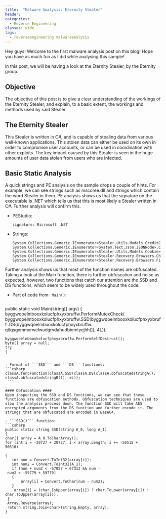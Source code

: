 ```yaml
---
title:  "Malware Analysis: Eternity Stealer"
header:
categories:
  - Reverse Engineering
classes: wide
tags:
  - reverseengineering malwareanalysis
---
```

 Hey guys! Welcome to the first malware analysis post on this blog! Hope you have as much fun as I did while analysing this sample!
 
 In this post, we will be having a look at the Eternity Stealer, by the Eternity group.
 
 
## Objective ##
 The objective of this post is to give a clear understanding of the workings of the Eternity Stealer, and explain, to a basic extent, the workings and methods used by said Stealer.
 
## The Eternity Stealer  ##
This Stealer is written in C#, and is capable of stealing data from various well-known applications. This stolen data can either be used on its own in order to compromise user accounts, or can be used in coordination with other exploits. The key impact caused by this Stealer is seen in the huge amounts of user data stolen from users who are infected.

## Basic Static Analysis ##
A quick strings and PE analysis on the sample drops a couple of hints. For example, we can see strings such as mscoree.dll and strings which contain the word Stealer in them. PE analysis shows us that the signature on the executable is .NET which tells us that this is most likely a Stealer written in C#. Further analysis will confirm this.
 
- PEStudio:
	```
	signature: Microsoft .NET
	```
 
- Strings:
	```
	System.Collections.Generic.IEnumerator<Stealer.Utils.Models.CreditCard>.Current
	System.Collections.Generic.IEnumerator<System.Text.Json.JSONNode>.Current
	System.Collections.Generic.IEnumerator<Stealer.Utils.Models.Cookie>.Current
	System.Collections.Generic.IEnumerator<Stealer.Recovery.Browsers.Chrome.ChromeProfile>.Current
	System.Collections.Generic.IEnumerator<Stealer.Recovery.Browsers.Firefox.FirefoxProfile>.Current
	```

Further analysis shows us that most of the function names are obfuscated. Taking a look at the Main function, there is further obfuscation and noise as expected, however, two functions that catch our attention are the SSD and DS functions, which seem to be widely used throughout the code.

- Part of code from  ``` Main()```: 
  ```csharp
public static void Main(string[] args)
{
	byggwqoelmbooxkolucfphxyxbruffw.PerformMutexCheck(
		byggwqoelmbooxkolucfphxyxbruffw.SSD(byggwqoelmbooxkolucfphxyxbruff
		.DS(byggwqoelmbooxkolucfphxyxbruffw.
			qtlqsgxmmxrwelwudgrvdahudbiomtyejhh()), 4L));
	
	byggwqoelmbooxkolucfphxyxbruffw.PerformSelfDestruct();
	byte[] array = null;
	try
	{
   ```

- Format of ```SSD``` and ```DS``` functions:
   ```csharp
   classA.funcFunction(classA.SSD(classA.DS(classA.obfuscatedstringA(),  classA.obfuscatedstringB()), xL));
	```

#### Obfuscation ####
Upon inspecting the SSD and DS functions, we can see that these functions are obfuscation methods. Obfuscation techniques are used to slow the analysis process down. The function SSD will take AES encrypted arguments from the DS function and further encode it. The strings that are obfuscated are encoded in Base64.

- ```SSD()``` function:
  ```csharp
public static string SSD(string A_0, long A_1)        
{            
   char[] array = A_0.ToCharArray();            
   for (int i = -20727 + 20727; i < array.Length; i += -50515 + 50516)            
	
   {                
	  int num = Convert.ToInt32(array[i]);                
	  int num2 = Convert.ToInt32(A_1);                
	  if (num + num2 < -67057 + 67313 && num - num2 > -59779 + 59779)           
	  {                    	  
		  array[i] = Convert.ToChar(num - num2);                                   
	  }                
       array[i] = (char.IsUpper(array[i]) ? char.ToLower(array[i]) : char.ToUpper(array[i])); 
    }            
    Array.Reverse(array);            
    return string.Join<char>(string.Empty, array);
}
   ```